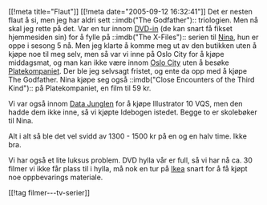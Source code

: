 [[!meta  title="Flaut"]]
[[!meta  date="2005-09-12 16:32:41"]]
Det er nesten flaut å si, men jeg har aldri sett ::imdb("The Godfather"):: triologien. Men nå skal jeg rette på det. Var en tur innom <a href="http://www.dvdin.no/">DVD-in</a> (de kan snart få fikset hjemmesiden sin) for å fylle på ::imdb("The X-Files"):: serien til <a href="http://nenia.slaskdot.org">Nina</a>, hun er oppe i sesong 5 nå. Men jeg klarte å komme meg ut av den butikken uten å kjøpe noe til meg selv, men så var vi inne på Oslo City for å kjøpe middagsmat, og man kan ikke være innom <a href="http://www.oslocity.no/">Oslo City</a> uten å besøke <a href="http://www.platekompaniet.no">Platekompaniet</a>. Der ble jeg selvsagt fristet, og ente da opp med å kjøpe The Godfather. Nina kjøpe seg også ::imdb("Close Encounters of the Third Kind"):: på Platekompaniet, en film til 59 kr.

Vi var også innom <a href="http://www.datajungelen.no">Data Junglen</a> for å kjøpe Illustrator 10 VQS, men den hadde dem ikke inne, så vi kjøpte Idebogen istedet. Begge to er skolebøker til Nina.

Alt i alt så ble det vel svidd av 1300 - 1500 kr på en og en halv time. Ikke bra.

Vi har også et lite luksus problem. DVD hylla vår er full, så vi har nå ca. 30 filmer vi ikke får plass til i hylla, må nok en tur på <a href="http://www.ikea.no">Ikea</a> snart for å få kjøpt noe oppbevarings materiale.

[[!tag  filmer---tv-serier]]
